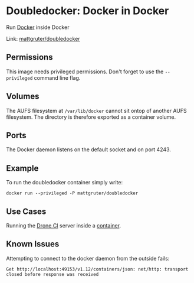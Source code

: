 # Doubledocker: Docker in Docker

Run [Docker](http://docker.io/) inside Docker

Link: [mattgruter/doubledocker](https://registry.hub.docker.com/u/mattgruter/doubledocker/)


## Permissions
This image needs privileged permissions. Don't forget to use the `--privileged` command line flag.

## Volumes
The AUFS filesystem at `/var/lib/docker` cannot sit ontop of another AUFS filesystem. The directory is therefore exported as a container volume. 

## Ports
The Docker daemon listens on the default socket and on port 4243.

## Example
To run the doubledocker container simply write:
    
    docker run --privileged -P mattgruter/doubledocker


## Use Cases
Running the [Drone CI](http://drone.io/) server inside a [container](https://registry.hub.docker.com/u/mattgruter/drone/).


## Known Issues
Attempting to connect to the docker daemon from the outside fails:

    Get http://localhost:49153/v1.12/containers/json: net/http: transport closed before response was received


